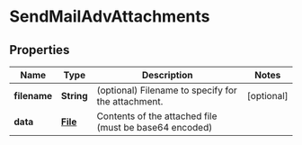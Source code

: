 # SendMailAdvAttachments

## Properties
Name | Type | Description | Notes
------------ | ------------- | ------------- | -------------
**filename** | **String** | (optional) Filename to specify for the attachment. |  [optional]
**data** | [**File**](File.md) | Contents of the attached file (must be base64 encoded) | 
